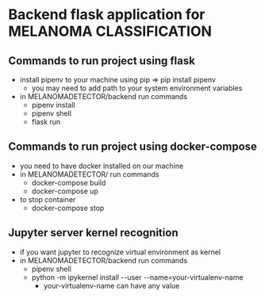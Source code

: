 # Backend flask application for MELANOMA CLASSIFICATION

## Commands to run project using flask
- install pipenv to your machine using pip => pip install pipenv
  - you may need to add path to your system environment variables
- in MELANOMADETECTOR/backend run commands 
  - pipenv install
  - pipenv shell
  - flask run

## Commands to run project using docker-compose
- you need to have docker installed on our machine
- in MELANOMADETECTOR/ run commands
  - docker-compose build
  - docker-compose up
- to stop container
  - docker-compose stop
  
## Jupyter server kernel recognition
- if you want jupyter to recognize virtual environment as kernel
- in MELANOMADETECTOR/backend run commands 
  - pipenv shell
  - python -m ipykernel install --user --name=your-virtualenv-name
    - your-virtualenv-name can have any value
